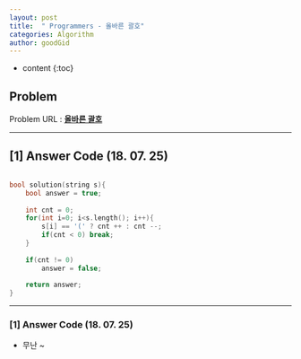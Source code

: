 ```yaml
---
layout: post
title:  " Programmers - 올바른 괄호"
categories: Algorithm
author: goodGid
---
```

* content
{:toc}



## Problem 
Problem URL : **[올바른 괄호](https://programmers.co.kr/learn/courses/30/lessons/12909)**

---

## [1] Answer Code (18. 07. 25)

``` cpp

bool solution(string s){
    bool answer = true;
    
    int cnt = 0;
    for(int i=0; i<s.length(); i++){
        s[i] == '(' ? cnt ++ : cnt --;
        if(cnt < 0) break;
    }
    
    if(cnt != 0)
        answer = false;
    
    return answer;
}


```

---

### [1] Answer Code (18. 07. 25)

* 무난 ~